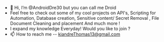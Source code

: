 - 👋 Hi, I’m @AndroidDre30 but you can call me Droid
- Feel free to check out some of my cool projects on API's, Scripting for Automation, Database creation, Sensitive content/ Secret Removal  , File Document Cleaning and placement And much more !
- I expand my knowledge Everyday! Would you like to join ? 
- 📫 How to reach me -- kiandreThomas13@gmail.com

<!---
AndroidDre30/AndroidDre30 is a ✨ special ✨ repository because its `README.md` (this file) appears on your GitHub profile.
You can click the Preview link to take a look at your changes.
--->
